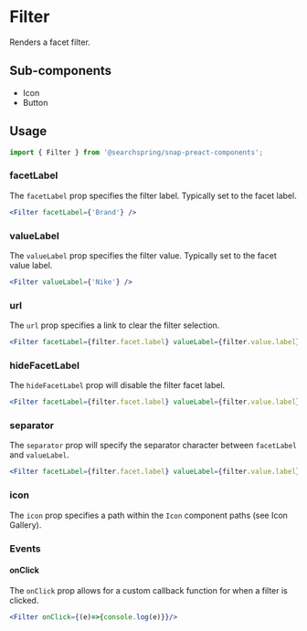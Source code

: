 # Filter

Renders a facet filter.

## Sub-components
- Icon
- Button

## Usage
```jsx
import { Filter } from '@searchspring/snap-preact-components';
```

### facetLabel
The `facetLabel` prop specifies the filter label. Typically set to the facet label.

```jsx
<Filter facetLabel={'Brand'} />
```

### valueLabel
The `valueLabel` prop specifies the filter value. Typically set to the facet value label.

```jsx
<Filter valueLabel={'Nike'} />
```

### url
The `url` prop specifies a link to clear the filter selection.

```jsx
<Filter facetLabel={filter.facet.label} valueLabel={filter.value.label} url={filter.url} />
```

### hideFacetLabel
The `hideFacetLabel` prop will disable the filter facet label.

```jsx
<Filter facetLabel={filter.facet.label} valueLabel={filter.value.label} hideFacetLabel={true} />
```
### separator
The `separator` prop will specify the separator character between `facetLabel` and `valueLabel`.

```jsx
<Filter facetLabel={filter.facet.label} valueLabel={filter.value.label} separator={': '} />
```

### icon
The `icon` prop specifies a path within the `Icon` component paths (see Icon Gallery).

### Events

#### onClick
The `onClick` prop allows for a custom callback function for when a filter is clicked.

```jsx
<Filter onClick={(e)=>{console.log(e)}}/>
```
